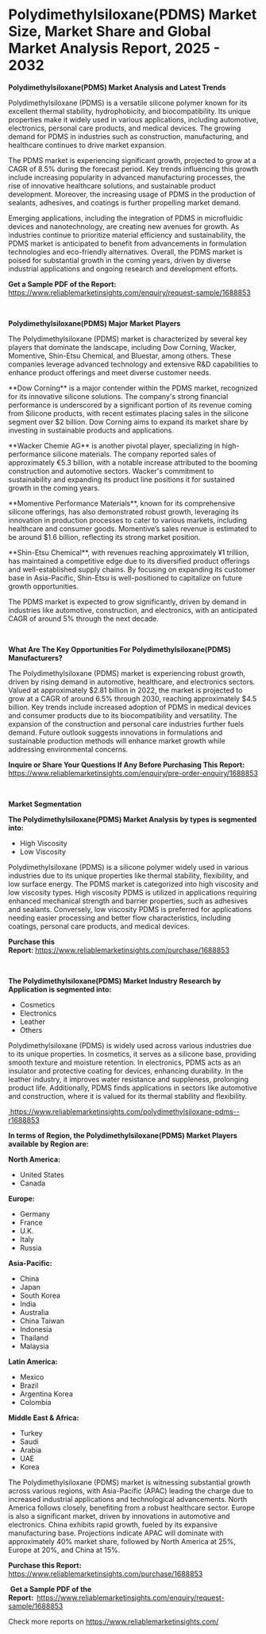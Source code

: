 <p><h1>Polydimethylsiloxane(PDMS) Market Size, Market Share and Global Market Analysis Report, 2025 - 2032</h1></p><p><strong>Polydimethylsiloxane(PDMS) Market Analysis and Latest Trends</strong></p>
<p><p>Polydimethylsiloxane (PDMS) is a versatile silicone polymer known for its excellent thermal stability, hydrophobicity, and biocompatibility. Its unique properties make it widely used in various applications, including automotive, electronics, personal care products, and medical devices. The growing demand for PDMS in industries such as construction, manufacturing, and healthcare continues to drive market expansion. </p><p>The PDMS market is experiencing significant growth, projected to grow at a CAGR of 8.5% during the forecast period. Key trends influencing this growth include increasing popularity in advanced manufacturing processes, the rise of innovative healthcare solutions, and sustainable product development. Moreover, the increasing usage of PDMS in the production of sealants, adhesives, and coatings is further propelling market demand. </p><p>Emerging applications, including the integration of PDMS in microfluidic devices and nanotechnology, are creating new avenues for growth. As industries continue to prioritize material efficiency and sustainability, the PDMS market is anticipated to benefit from advancements in formulation technologies and eco-friendly alternatives. Overall, the PDMS market is poised for substantial growth in the coming years, driven by diverse industrial applications and ongoing research and development efforts.</p></p>
<p><strong>Get a Sample PDF of the Report:&nbsp;</strong> <a href="https://www.reliablemarketinsights.com/enquiry/request-sample/1688853?utm_campaign=3031&utm_medium=2&utm_source=Github&utm_content=ia&utm_term=26032025&utm_id=polydimethylsiloxanepdms">https://www.reliablemarketinsights.com/enquiry/request-sample/1688853</a></p>
<p>&nbsp;</p>
<p><strong>Polydimethylsiloxane(PDMS) Major Market Players</strong></p>
<p><p>The Polydimethylsiloxane (PDMS) market is characterized by several key players that dominate the landscape, including Dow Corning, Wacker, Momentive, Shin-Etsu Chemical, and Bluestar, among others. These companies leverage advanced technology and extensive R&D capabilities to enhance product offerings and meet diverse customer needs.</p><p>**Dow Corning** is a major contender within the PDMS market, recognized for its innovative silicone solutions. The company's strong financial performance is underscored by a significant portion of its revenue coming from Silicone products, with recent estimates placing sales in the silicone segment over $2 billion. Dow Corning aims to expand its market share by investing in sustainable products and applications.</p><p>**Wacker Chemie AG** is another pivotal player, specializing in high-performance silicone materials. The company reported sales of approximately €5.3 billion, with a notable increase attributed to the booming construction and automotive sectors. Wacker's commitment to sustainability and expanding its product line positions it for sustained growth in the coming years.</p><p>**Momentive Performance Materials**, known for its comprehensive silicone offerings, has also demonstrated robust growth, leveraging its innovation in production processes to cater to various markets, including healthcare and consumer goods. Momentive’s sales revenue is estimated to be around $1.6 billion, reflecting its strong market position.</p><p>**Shin-Etsu Chemical**, with revenues reaching approximately ¥1 trillion, has maintained a competitive edge due to its diversified product offerings and well-established supply chains. By focusing on expanding its customer base in Asia-Pacific, Shin-Etsu is well-positioned to capitalize on future growth opportunities.</p><p>The PDMS market is expected to grow significantly, driven by demand in industries like automotive, construction, and electronics, with an anticipated CAGR of around 5% through the next decade.</p></p>
<p>&nbsp;</p>
<p><strong>What Are The Key Opportunities For Polydimethylsiloxane(PDMS) Manufacturers?</strong></p>
<p><p>The Polydimethylsiloxane (PDMS) market is experiencing robust growth, driven by rising demand in automotive, healthcare, and electronics sectors. Valued at approximately $2.81 billion in 2022, the market is projected to grow at a CAGR of around 6.5% through 2030, reaching approximately $4.5 billion. Key trends include increased adoption of PDMS in medical devices and consumer products due to its biocompatibility and versatility. The expansion of the construction and personal care industries further fuels demand. Future outlook suggests innovations in formulations and sustainable production methods will enhance market growth while addressing environmental concerns.</p></p>
<p><strong>Inquire or Share Your Questions If Any Before Purchasing This Report:</strong> <a href="https://www.reliablemarketinsights.com/enquiry/pre-order-enquiry/1688853?utm_campaign=3031&utm_medium=2&utm_source=Github&utm_content=ia&utm_term=26032025&utm_id=polydimethylsiloxanepdms">https://www.reliablemarketinsights.com/enquiry/pre-order-enquiry/1688853</a></p>
<p>&nbsp;</p>
<p><strong>Market Segmentation</strong></p>
<p><strong>The Polydimethylsiloxane(PDMS) Market Analysis by types is segmented into:</strong></p>
<p><ul><li>High Viscosity</li><li>Low Viscosity</li></ul></p>
<p><p>Polydimethylsiloxane (PDMS) is a silicone polymer widely used in various industries due to its unique properties like thermal stability, flexibility, and low surface energy. The PDMS market is categorized into high viscosity and low viscosity types. High viscosity PDMS is utilized in applications requiring enhanced mechanical strength and barrier properties, such as adhesives and sealants. Conversely, low viscosity PDMS is preferred for applications needing easier processing and better flow characteristics, including coatings, personal care products, and medical devices.</p></p>
<p><strong>Purchase this Report:&nbsp;</strong><a href="https://www.reliablemarketinsights.com/purchase/1688853?utm_campaign=3031&utm_medium=2&utm_source=Github&utm_content=ia&utm_term=26032025&utm_id=polydimethylsiloxanepdms">https://www.reliablemarketinsights.com/purchase/1688853</a></p>
<p>&nbsp;</p>
<p><strong>The Polydimethylsiloxane(PDMS) Market Industry Research by Application is segmented into:</strong></p>
<p><ul><li>Cosmetics</li><li>Electronics</li><li>Leather</li><li>Others</li></ul></p>
<p><p>Polydimethylsiloxane (PDMS) is widely used across various industries due to its unique properties. In cosmetics, it serves as a silicone base, providing smooth texture and moisture retention. In electronics, PDMS acts as an insulator and protective coating for devices, enhancing durability. In the leather industry, it improves water resistance and suppleness, prolonging product life. Additionally, PDMS finds applications in sectors like automotive and construction, where it is valued for its thermal stability and flexibility.</p></p>
<p><a href="https://www.reliablemarketinsights.com/polydimethylsiloxane-pdms--r1688853?utm_campaign=3031&utm_medium=2&utm_source=Github&utm_content=ia&utm_term=26032025&utm_id=polydimethylsiloxanepdms">&nbsp;https://www.reliablemarketinsights.com/polydimethylsiloxane-pdms--r1688853</a></p>
<p><strong>In terms of Region, the Polydimethylsiloxane(PDMS) Market Players available by Region are:</strong></p>
<p>
    <p> <strong> North America: </strong>
        <ul>
            <li>United States</li>
            <li>Canada</li>
        </ul>
        </p> 
    <p> <strong> Europe: </strong>
        <ul>
            <li>Germany</li>
            <li>France</li>
            <li>U.K.</li>
            <li>Italy</li>
            <li>Russia</li>
        </ul>
        </p> 
    <p> <strong> Asia-Pacific: </strong>
        <ul>
            <li>China</li>
            <li>Japan</li>
            <li>South Korea</li>
            <li>India</li>
            <li>Australia</li>
            <li>China Taiwan</li>
            <li>Indonesia</li>
            <li>Thailand</li>
            <li>Malaysia</li>
        </ul>
        </p> 
    <p> <strong> Latin America: </strong>
        <ul>
            <li>Mexico</li>
            <li>Brazil</li>
            <li>Argentina Korea</li>
            <li>Colombia</li>
        </ul>
        </p> 
    <p> <strong> Middle East & Africa: </strong>
        <ul>
            <li>Turkey</li>
            <li>Saudi</li>
            <li>Arabia</li>
            <li>UAE</li>
            <li>Korea</li>
        </ul>
    </p>
    </p>
<p><p>The Polydimethylsiloxane (PDMS) market is witnessing substantial growth across various regions, with Asia-Pacific (APAC) leading the charge due to increased industrial applications and technological advancements. North America follows closely, benefiting from a robust healthcare sector. Europe is also a significant market, driven by innovations in automotive and electronics. China exhibits rapid growth, fueled by its expansive manufacturing base. Projections indicate APAC will dominate with approximately 40% market share, followed by North America at 25%, Europe at 20%, and China at 15%.</p></p>
<p><strong>Purchase this Report: </strong><a href="https://www.reliablemarketinsights.com/purchase/1688853?utm_campaign=3031&utm_medium=2&utm_source=Github&utm_content=ia&utm_term=26032025&utm_id=polydimethylsiloxanepdms">https://www.reliablemarketinsights.com/purchase/1688853</a></p>
<p>&nbsp;<strong>Get a Sample PDF of the Report:&nbsp;&nbsp;</strong><a href="https://www.reliablemarketinsights.com/enquiry/request-sample/1688853?utm_campaign=3031&utm_medium=2&utm_source=Github&utm_content=ia&utm_term=26032025&utm_id=polydimethylsiloxanepdms">https://www.reliablemarketinsights.com/enquiry/request-sample/1688853</a></p>
<p><strong></strong></p>
<p>Check more reports on <a href="https://www.reliablemarketinsights.com/?utm_campaign=3031&utm_medium=2&utm_source=Github&utm_content=ia&utm_term=26032025&utm_id=polydimethylsiloxanepdms">https://www.reliablemarketinsights.com/</a></p>